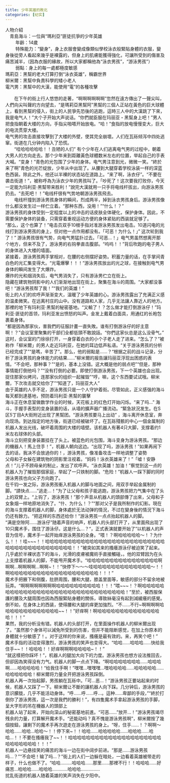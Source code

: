```yaml
---
title: 少年英雄的敗北
categories: [纪实]
---
```


人物介紹<br>　青島海斗：一位與“瑪利亞”匪徒抗爭的少年英雄<br>　　 年齡：14歲<br>　　 特殊能力：“變身”，身上衣服會變成像類似學校泳衣般緊貼身體的衣服，變身後從旁人看起來幾乎是裸露的，但身上的肌膚能獲得強化，可讓所受到的傷害及痛苦減半，（因為衣服的緣故，所以大家都稱他為“泳衣男孩”，“游泳男孩”）<br>　　 弱點：身上的每一處都極度敏感<br>瑪莉亞：黑幫的老大打算打倒“泳衣英雄”，稱霸世界<br>柳米爾：黑幫中負責科學的矮小老人<br>電汽男：黑幫中的大漢，能使用“電”的各種攻擊<br><br>　　在下午的街上行人悠悠的走著，“啊啊啊啊啊啊”忽然在遠方傳出了一聲尖叫，人們向尖叫聲的方向望去，“是瑪莉亞黑幫阿”黑幫的三個人正站在黃色的巨大球體上，看到黑幫的侵入，街上的人民爭先恐後的逃跑，這時三人中的大漢跳了下來，我是电气人！”大个子开始大声说话。“你們就臣服在玛丽亚・黑幫身上吧！”男人把食指朝着大楼的方向，手指尖啪嗒开始放电。“哈！”食指的放电慢慢变大，巨大的电流贯穿大楼。<br>电气男的攻击直接攻擊到了大楼的外壁，使其完全崩壞。人们在瓦砾倾泻中四处逃窜。街道在几分钟内陷入了恐慌。<br>　　“哇哈哈哈哈哈！！丑陋的人们” 有个少年在人们逃离电气男的过程中，朝着大男人的方向走去。那个少年来到距離黃色球體数米左右的位置，举起自己的手表大喊。“变身！”青色的光包围了少年的身体。电气男注意到光，微微一笑。“終於来了啊”青色的光芒绽放，少年从中出现了。从腰到大腿穿着学校泳装一样的深蓝色西装。除此之外，他还以半裸的状态站在道路上。“来了啊，泳衣仔”。“不要在袭击街道！”，被称呼為为泳衣少年的男孩叫了。「吵死了！这次要我打败你，今天一定能为玛利亚·黑幫带来胜利！”說完大漢就用一只手将电线杆拔出，向游泳男孩扔去。“去死吧！！”电线杆很有气势地朝游泳男孩飛去。<br>　　电线杆撞到游泳男孩身体的瞬间，烈成两半，掉到泳衣男孩身后。游泳男孩像什么都没发生过一样伫立着。“那种东西，没用！”“什么！？”<br>游泳男孩的身体受到一定程度以上的冲击的话皮肤全体硬化，保护身体。因此，不需要保护身体的装备，只需穿着重视运动方便的身体紧贴的西装就足够了。<br>“那么，这个也算了！”电击员双手10根手指对准游泳男孩发出电击。10道闪电的光线打到游泳男孩的身上，但对他一点作用都没有。「可恶！为什么！」” 这次轮到我了！” 游泳男孩很有气势，向电气男猛扑过去。「可恶…！」电气男虽然想离开那个地方，但来不及了，游泳男的右钩拳直击腹部。“呜呜！！”背后吹跑的电子男人的身体进入大楼的墙面。<br>紧接着，游泳男孩两手掌相对，在腰的右侧摆好姿势。积蓄力量的话，在手掌间青白色的光汇集变得大。“光電爆擊！！！”游泳男孩放出的光之球，在接触到电气男身体的瞬间发生了大爆炸。<br>爆炸的光和烟消失后，电气男消失了，只有游泳男伫立在街上。<br>隐藏在建筑物阴影中的人们渐渐地出现在街上，聚集在海斗的周围。“大家都没事吧！“游泳男孩帮了我！”“我们的英雄！”<br>街上的人们的欢呼声渐渐变大，溫暖了少年英雄的心。游泳男孩露出了充满正义感的温柔微笑。在远离村庄的山中。没有道路和人家，几乎无法讓人靠近人的地方。那裡的地下有玛利亚·黑幫的秘密基地。“又輸了！？怎么做才能打倒游泳仔！”玛利亚·匪徒的首领，玛利亚发出愤怒的叫声。金发上戴着白面具，用通红的长袍包裹着身体。<br>“都是因為那家伙，害我們的征服計畫一直失敗。谁有打倒游泳仔的好主意啊！？”会议室里聚集的干部们全都低頭不敢說話。“你們这家伙总是这么没骨气。”<br>这时，会议室的门徐徐打开，一身穿着白衣的小个子老人走了进来。“怎么了？”被称作「柳米爾」的男人走近玛利亚，在她的耳边低声私语。“关于游泳男孩的分析已经完成了”“是嗎，辛苦了”。那么，他的弱點是……？“根据之前的战斗记录，分析了游泳男孩的身体能力的结果……”柳米爾的报告讓玛丽亚浮现出困惑的表情。“不会吧，那种事？”“是的，基本上没错。这大概是他的弱点吧”“但是，那种事情能打倒他吗？”“没有打倒的必要。即使打倒游泳男孩，下一个英雄也会出现。捉住那家伙拷问，连那家伙的组织一起摧毁”“哼，嘛，这个东西要试试哦。柳米爾，下次攻击就交给你了”“知道了，玛丽亚大人”<br>由于英雄的人手不足，游泳男孩只是一个人守护着街。尽管如此，正义感强的海斗每天都到達基地，预防着玛利亚·黑幫的襲擊<br>海斗正在休息室做数学作业的时候，天花板上的红色灯开始闪烁。“来了吗…” 海斗，手握手表型的变身装置的话，从墙的擴声器广播流动。“緊急狀況发生。在S区5丁目A大街附近出现了黑幫团。“游泳男孩要马上出动” ，海斗离开休息室，奔向现场。到达指定的地方後，街道已经被破坏了。在瓦砾殘骸的中心一個金属制的机器人发出光线，破坏着周围的大楼的墙壁。该机器人有著4只大脚，支撑着约1米左右球体的头部。<br>海斗立刻把变身装置挂在了头上。被蓝色的光包围，海斗变身为游泳男孩。“那边的機器人！馬上住手！”，机器人朝向这边。“出现了吗，游泳男孩！”如果再闹下去的话，我决不会放過你的！，游泳男孩，像准备攻击一样地调整了姿勢<br>父母和子女躲在建筑物的阴影里注视着。“妈妈！泳衣英雄来了！”「嘘！安静点！”儿子不顾母亲的制止，发出了欢呼声。“泳衣英雄！加油！”察觉到这一点的机器人为了摧毁那個家庭，举起了一只铁制的脚。“危险！”机器人一踩下脚的同时游泳男孩也向父子方向跑了。<br>在千钧一发之际，游泳男孩衝入机器人的脚与地面之间，用双手举起金属制的脚。“請快点……”逃走…！”为了让父母和孩子能逃跑，游泳男孩把力气集中在了头上的双臂上。“上钩了，游泳男孩！”那个声音从机器人的頭部傳了出來，父母和子女象烟一样地原地消失了。“什、为什么！？”“那对父子是我所制作的幻影。現在的海斗支撑着机器人的脚，身体處於无法动弹的情況，不过在變身後的情況下海斗仍还有餘力。“把这样的东西还给你！”游泳男孩一点点抬起机器人的脚。<br>“满是空隙阿……游泳仔”随着声音的响声，机器人的头部打开了，从里面飛出现了10只魔术手，围住了游泳仔。这是什么…？“，正式表演就要开始了”以机器人的声音为信号，魔术手一起开始痒游泳男孩的全身。“喂！？啊哈哈哈哈哈～！？为什么！！！哇\~\~\~！！哈哈哈哈哈哈哈哈哈哈哈哈哈哈哈哈哈哈哈哈哈哈哈哈哈哈哈哈哈哈哈哈哈哈哈哈哈哈哈哈哈哈！！”被突如其来的搔癢游泳仔被迫笑了起来。<br>几乎處於半裸状态下的海斗，光滑的皮膚被魔術手直接觸碰，。他的双臂因为在头上支撑着机器人的脚，不能甩开魔术手。“哇哈哈哈哈哈哈哈哈哈哈哈哈哈哈哈啊啊啊…啊啊啊啊…啊啊\~！！”快停下～～～哇哈哈哈哈哈哈哈哈哈哈哈哈哈～！！啊哈哈哈哈哈哈哈哈哈哈哈哈哈哈哈哈哈哈哈哈！！！”<br>魔术手把腋下和侧腹，肚脐周围，腰和大腿，膝盖里面等，敏感的部分不留余地被玩弄。“啊啊啊啊啊啊啊啊哈哈哈哈哈哈哈哈哈哈！！！”喂\~\~\~！？啊哈哈哈哈哈哈哈哈哈哈哈哈哈哈哈哈哈哈哈哈哈哈哈哈哈哈哈哈哈哈哈哈！”至於，被西服保護的腰及大腿周围也因為西服緊貼身體的關係，導致絲毫沒有起到減緩癢的感覺。倒不如，在身体上的西装，使得腰和大腿的痒更加強烈。“不……不行\~啊啊啊啊哈哈哈哈哈哈哈哈哈哈哈哈哈\~\~！！”好痒啊！啊哈哈哈哈哈哈哈哈哈哈哈哈哈哈哈！！！”<br>果然，我的分析没有错。机器人的头部打开，在里面操作机器人的柳米爾出现了。“虽然那个身体可以減免所受到的伤害，但并不能阻断感觉，在加上你原本的身體就十分敏感了！。对于这样的你来说，搔癢是最有效的。来，再笑个吧！”<br>魔术手指的活动变得激烈，游泳男孩的笑声也变得大。“哈哈……哈哈哈……快给我住手\~\~！！哈哈哈！！好痒啊啊啊哈哈哈哈\~！！”<br>“就这樣把你踩坏！”，机器人的腿加大向下的力度。游泳男孩也想方设法推回去，但卻因為笑得没有力气。机器人的脚一点点下降。“啊哈哈哈哈哈哈哈……哈哈哈啊……哈哈哈哈哈！“给我住手啊！”嘿嘿…嘿嘿嘿…嘿哈哈哈哈……哈哈哈哈哈……哈哈哈哈哈哈！柳米爾将力量全开把游泳男孩踩倒。<br>机器人再一次抬起脚，男孩躺在瓦砾中。「可…恶…！”游泳男孩正要站起来的时候，机器人又踩了一下。柳米爾让不斷的讓机器人向下踩。几分钟后，游泳男孩的意识朦胧，几乎不能活动身体。“呼……呼……呼…。這种……卑鄙的手段，”“終於打倒你了游泳男孩，這一次是我們的勝利！”，有四隻魔术手拿起游泳男孩的手脚，呈大字形的吊在機器人的頭部上<br>机器人站了起來，开始向深山的秘密基地前進。“可恶……”放开…！”游泳男孩竭尽残余的力量，打算解开魔术手。“还能动吗？真不愧是游泳男孩啊”，柳米爾按了幾個按鈕，讓剩下的魔术手再次遊走在游泳男孩的身上。“呀，住手……！？啊啊～哈哈……哈哈…哈哈～！！停下來\~！！哈哈……哈哈哈哈哈……哈哈哈……哈哈…！！不要在搔癢我了\~\~！！哈哈哈哈哈哈哈哈哈哈哈哈哈哈哈哈哈哈哈哈哈哈哈哈哈哈哈哈！！！”<br>机器人一边悬挂笑的痛苦的海斗一边在街中阔步前进。“那是……游泳男孩吗…？”“不会吧！输了吗…？”街上的人们一边躲在暗处，一边看着英雄被带走的样子，什么也做不了。“哈哈………哈哈哈……那里……那裡不行！！哈哈哈……好痛苦…哈哈哈……哈哈哈…………哈哈哈……………<br>扰乱街道的机器人随着英雄的笑声消失在夕阳中。